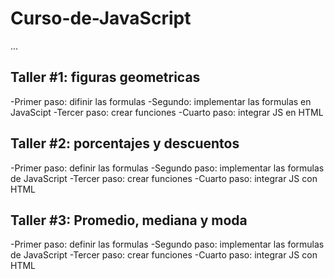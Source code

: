 # Curso-de-JavaScript

...

## Taller #1: figuras geometricas

-Primer paso: difinir las formulas
-Segundo: implementar las formulas en JavaScipt
-Tercer paso: crear funciones
-Cuarto paso: integrar JS en HTML

## Taller #2: porcentajes y descuentos

-Primer paso: definir las formulas
-Segundo paso: implementar las formulas de JavaScript
-Tercer paso: crear funciones
-Cuarto paso: integrar JS con HTML


## Taller #3: Promedio, mediana y moda

-Primer paso: definir las formulas
-Segundo paso: implementar las formulas de JavaScript
-Tercer paso: crear funciones
-Cuarto paso: integrar JS con HTML

